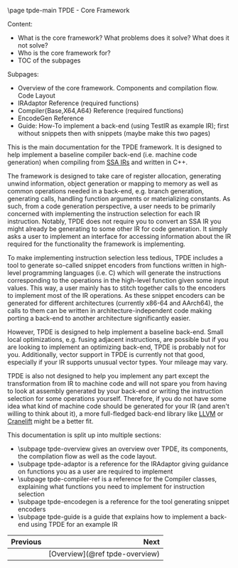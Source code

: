 \page tpde-main TPDE - Core Framework

Content:
- What is the core framework? What problems does it solve? What does it not solve?
- Who is the core framework for?
- TOC of the subpages

Subpages:
- Overview of the core framework. Components and compilation flow. Code Layout
- IRAdaptor Reference (required functions)
- Compiler{Base,X64,A64} Reference (required functions)
- EncodeGen Reference
- Guide: How-To implement a back-end (using TestIR as example IR); first without snippets then with snippets (maybe make this two pages)

This is the main documentation for the TPDE framework. It is designed to help implement a baseline compiler back-end (i.e. machine code generation)
when compiling from [SSA IRs](https://en.wikipedia.org/wiki/Static_single-assignment_form) and written in C++.

The framework is designed to take care of register allocation, generating unwind information, object generation or mapping to memory as well as common operations needed in a back-end,
e.g. branch generation, generating calls, handling function arguments or materializing constants.
As such, from a code generation perspective, a user needs to be primarily concerned with implementing the instruction selection for each IR instruction.
Notably, TPDE does not require you to convert an SSA IR you might already be generating to some other IR for code generation. It simply asks a user 
to implement an interface for accessing information about the IR required for the functionality the framework is implementing.

To make implementing instruction selection less tedious, TPDE includes a tool to generate so-called snippet encoders from functions written in high-level programming languages (i.e. C)
which will generate the instructions corresponding to the operations in the high-level function given some input values.
This way, a user mainly has to stitch together calls to the encoders to implement most of the IR operations. As these snippet encoders can be generated
for different architectures (currently x86-64 and AArch64), the calls to them can be written in architecture-independent code making porting a back-end to another architecture significantly easier.

However, TPDE is designed to help implement a baseline back-end. Small local optimizations, e.g. fusing adjacent instructions, are possible but if you are
looking to implement an optimizing back-end, TPDE is probably not for you.
Additionally, vector support in TPDE is currently not that good, especially if your IR supports unusual vector types. Your mileage may vary.

TPDE is also not designed to help you implement any part except the transformation from IR to machine code and will not spare you from having to look
at assembly generated by your back-end or writing the instruction selection for some operations yourself. Therefore, if you do not have some idea
what kind of machine code should be generated for your IR (and aren't willing to think about it), a more full-fledged back-end library like [LLVM](https://llvm.org/) or [Cranelift](https://cranelift.dev) might be a better fit.

This documentation is split up into multiple sections:
- \subpage tpde-overview gives an overview over TPDE, its components, the compilation flow as well as the code layout.
- \subpage tpde-adaptor is a reference for the IRAdaptor giving guidance on functions you as a user are required to implement
- \subpage tpde-compiler-ref is a reference for the Compiler classes, explaining what functions you need to implement for instruction selection
- \subpage tpde-encodegen is a reference for the tool generating snippet encoders
- \subpage tpde-guide is a guide that explains how to implement a back-end using TPDE for an example IR

<div class="section_buttons">
 
| Previous          |                              Next |
|:------------------|----------------------------------:|
|                   | [Overview](@ref tpde-overview) |
 
</div>

